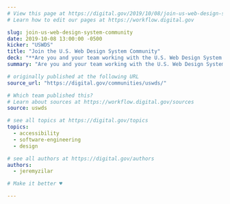 ```yaml
---
# View this page at https://digital.gov/2019/10/08/join-us-web-design-system-community
# Learn how to edit our pages at https://workflow.digital.gov

slug: join-us-web-design-system-community
date: 2019-10-08 13:00:00 -0500
kicker: "USWDS"
title: "Join the U.S. Web Design System Community"
deck: "**Are you and your team working with the U.S. Web Design System on your site, or have plans to start using it?** The USWDS team has a public Slack channel where you can meet other government engineers, content specialists, and designers who are working with the USWDS to build accessible, mobile-friendly websites."
summary: "Are you and your team working with the U.S. Web Design System on your site, or have plans to start using it? The USWDS team has a public Slack channel where you can meet other government engineers, content specialists, and designers who are working with the USWDS to build accessible, mobile-friendly websites."

# originally published at the following URL
source_url: "https://digital.gov/communities/uswds/"

# Which team published this?
# Learn about sources at https://workflow.digital.gov/sources
source: uswds

# see all topics at https://digital.gov/topics
topics:
  - accessibility
  - software-engineering
  - design

# see all authors at https://digital.gov/authors
authors:
  - jeremyzilar

# Make it better ♥

---
```

